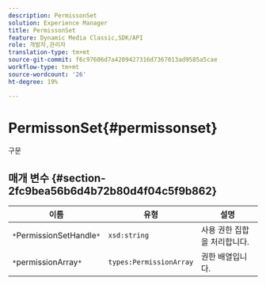```yaml
---
description: PermissonSet
solution: Experience Manager
title: PermissonSet
feature: Dynamic Media Classic,SDK/API
role: 개발자,관리자
translation-type: tm+mt
source-git-commit: f6c97606d7a4209427316d7367013ad9585a5cae
workflow-type: tm+mt
source-wordcount: '26'
ht-degree: 19%

---
```



# PermissonSet{#permissonset}

구문

## 매개 변수 {#section-2fc9bea56b6d4b72b80d4f04c5f9b862}

| 이름 | 유형 | 설명 |
|---|---|---|
| `*`PermissionSetHandle`*` | `xsd:string` | 사용 권한 집합을 처리합니다. |
| `*`permissionArray`*` | `types:PermissionArray` | 권한 배열입니다. |

